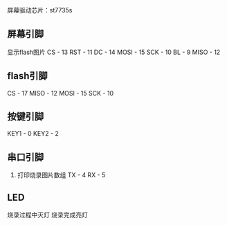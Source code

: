 
屏幕驱动芯片：st7735s

## 屏幕引脚
显示flash图片
CS - 13
RST - 11
DC - 14
MOSI - 15
SCK - 10
BL - 9
MISO - 12

## flash引脚
CS - 17
MISO - 12
MOSI - 15
SCK - 10

## 按键引脚
KEY1 - 0
KEY2 - 2

## 串口引脚
1. 打印烧录图片数组
TX - 4
RX - 5

## LED 
烧录过程中灭灯
烧录完成亮灯
